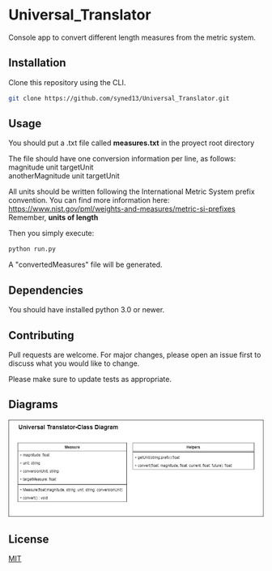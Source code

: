 # Universal_Translator
Console app to convert different length measures from the metric system.


## Installation

Clone this repository using the CLI.

```bash
git clone https://github.com/syned13/Universal_Translator.git
```

## Usage
You should put a .txt file called <b>measures.txt</b> in the proyect root directory

The file should have one conversion information per line, as follows: <br>
magnitude unit targetUnit<br>
anotherMagnitude unit targetUnit<br>

All units should be written following the International Metric System prefix convention. You can find more information here: https://www.nist.gov/pml/weights-and-measures/metric-si-prefixes 
Remember, <b>units of length</b>

Then you simply execute:
```bash
python run.py
```
A "convertedMeasures" file will be generated.

## Dependencies
You should have installed python 3.0 or newer.

## Contributing
Pull requests are welcome. For major changes, please open an issue first to discuss what you would like to change.

Please make sure to update tests as appropriate.

## Diagrams

![Alt text](Class_Diagram.jpg?raw=true "Title")

## License
[MIT](https://choosealicense.com/licenses/mit/)
